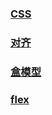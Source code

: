 ### [CSS](./note/css.md)

### [对齐](./note/对齐.md)

### [盒模型](./note/盒模型.md)

### [flex](./note/display_flex.md)

